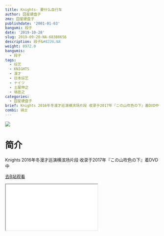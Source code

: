 ```yaml
---
title: Knights- 要什么自行车
author: 囧星硬盘子
zmz: 囧星硬盘子
publishdate: '2001-01-03'
bangumi: 段子
date: '2019-10-28'
slug: 2019-09-20-NA-68388656
description: 段子&#8226;NA
weight: 8972.0
bangumis:
  - 段子
tags:
  - 综艺
  - KNIGHTS
  - 漫才
  - 日本综艺
  - ナイツ
  - 土屋伸之
  - 塙宣之
categories:
  - 囧星硬盘子
brief: Knights 2016年冬漫才巡演横滨场片段 收录于2017年『この山吹色の下』着DVD中
combi: 骑士
---
```

![](https://raw.githubusercontent.com/tcgriffith/owaraisite/master/static/tmpimg/520a90b5dc00a19f23ad109fe9f9abe47a50611f.jpg.480.jpg)
# 简介  
Knights 2016年冬漫才巡演横滨场片段 收录于2017年『この山吹色の下』着DVD中  

[去B站观看](https://www.bilibili.com/video/av68388656/)
<div class ="resp-container"><iframe class="testiframe" src="//player.bilibili.com/player.html?aid=68388656"", scrolling="no", allowfullscreen="true" > </iframe></div> 
